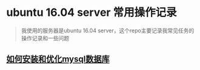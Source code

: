 # ubuntu 16.04 server 常用操作记录

>我使用的服务器是ubuntu 16.04 server，这个repo主要记录我常见任务的操作记录和一些问题

## [如何安装和优化mysql数据库](https://github.com/nihaoit/ubuntu-how-to/blob/master/how-to-install-mysql.md)




